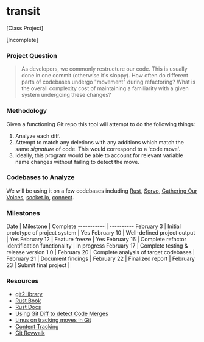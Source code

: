 # transit

[Class Project]

[Incomplete]

### Project Question

> As developers, we commonly restructure our code. This is usually done in one commit (otherwise it's sloppy). How often do different parts of codebases undergo "movement" during refactoring? What is the overall complexity cost of maintaining a familiarity with a given system undergoing these changes?

### Methodology

Given a functioning Git repo this tool will attempt to do the following things:

1. Analyze each diff.
2. Attempt to match any deletions with any additions which match the same *signature* of code. This would correspond to a 'code move'.
3. Ideally, this program would be able to account for relevant variable name changes without failing to detect the move.

### Codebases to Analyze

We will be using it on a few codebases including [Rust](github.com/rust-lang/rust), [Servo](https://github.com/servo/servo), [Gathering Our Voices](https://github.com/BCAAFC/Gathering-Our-Voices), [socket.io](http://socket.io/), [connect](https://github.com/senchalabs/connect).

### Milestones

Date | Milestone | Complete
----------- | ----------
February 3 | Initial prototype of project system | Yes
February 10 | Well-defined project output | Yes
February 12 | Feature freeze | Yes
February 16 | Complete refactor identification functionality | In progress
February 17 | Complete testing & release version 1.0 |
February 20 | Complete analysis of target codebases |
February 21 | Document findings |
February 22 | Finalized report |
February 23 | Submit final project |

### Resources

* [git2 library](http://alexcrichton.com/git2-rs/git2/index.html)
* [Rust Book](http://doc.rust-lang.org/book/)
* [Rust Docs](http://doc.rust-lang.org/std/index.html)
* [Using Git Diff to detect Code Merges](http://stackoverflow.com/a/12805390)
* [Linus on tracking moves in Git](http://article.gmane.org/gmane.comp.version-control.git/217)
* [Content Tracking](https://gitster.livejournal.com/35628.html)
* [Git Revwalk](http://ben.straub.cc/2013/10/02/revwalk/)
